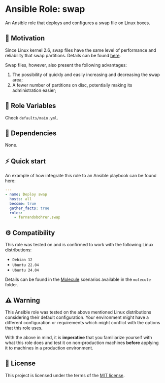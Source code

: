 # Ansible Role: swap

An Ansible role that deploys and configures a swap file on Linux boxes.

## 🚀 Motivation

Since Linux kernel 2.6, swap files have the same level of performance and reliability that swap partitions. Details can be found [here][01].

Swap files, however, also present the following advantages:

1. The possibility of quickly and easily increasing and decreasing the swap area;
1. A fewer number of partitions on disc, potentially making its administration easier;

## 📑 Role Variables

Check `defaults/main.yml`.

## 🧰 Dependencies

None.

## ⚡ Quick start

An example of how integrate this role to an Ansible playbook can be found here:

```yml
---
- name: Deploy swap
  hosts: all
  become: true
  gather_facts: true
  roles:
    - fernandobohrer.swap
```

## ⚙️ Compatibility

This role was tested on and is confirmed to work with the following Linux distributions:

- `Debian 12`
- `Ubuntu 22.04`
- `Ubuntu 24.04`

Details can be found in the [Molecule][02] scenarios available in the `molecule` folder.

## ⚠️ Warning

This Ansible role was tested on the above mentioned Linux distributions considering their default configuration. Your environment might have a different configuration or requirements which might conflict with the options that this role uses.

With the above in mind, it is **imperative** that you familiarize yourself with what this role does and test it on non-production machines **before** applying it to machines in a production environment.

## 📝 License

This project is licensed under the terms of the [MIT license][03].

[01]: https://lkml.org/lkml/2005/7/7/326
[02]: https://github.com/fernandobohrer/ansible-molecule-scenarios
[03]: /LICENSE
